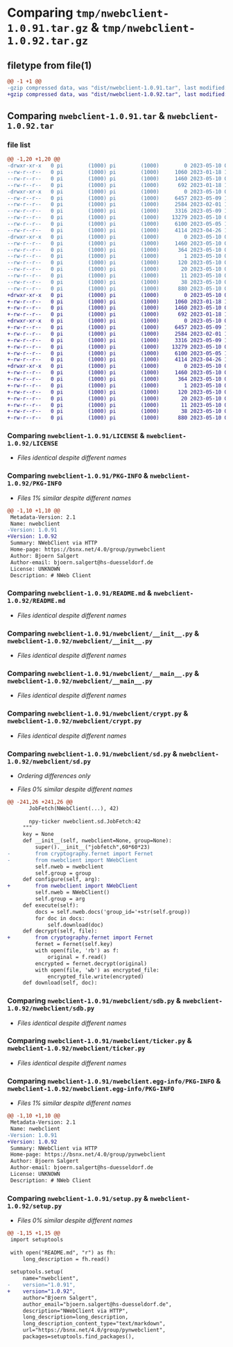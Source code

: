 # Comparing `tmp/nwebclient-1.0.91.tar.gz` & `tmp/nwebclient-1.0.92.tar.gz`

## filetype from file(1)

```diff
@@ -1 +1 @@
-gzip compressed data, was "dist/nwebclient-1.0.91.tar", last modified: Wed May 10 08:34:02 2023, max compression
+gzip compressed data, was "dist/nwebclient-1.0.92.tar", last modified: Wed May 10 08:35:48 2023, max compression
```

## Comparing `nwebclient-1.0.91.tar` & `nwebclient-1.0.92.tar`

### file list

```diff
@@ -1,20 +1,20 @@
-drwxr-xr-x   0 pi        (1000) pi        (1000)        0 2023-05-10 08:34:02.440755 nwebclient-1.0.91/
--rw-r--r--   0 pi        (1000) pi        (1000)     1060 2023-01-18 15:38:31.000000 nwebclient-1.0.91/LICENSE
--rw-r--r--   0 pi        (1000) pi        (1000)     1460 2023-05-10 08:34:02.440755 nwebclient-1.0.91/PKG-INFO
--rw-r--r--   0 pi        (1000) pi        (1000)      692 2023-01-18 15:38:31.000000 nwebclient-1.0.91/README.md
-drwxr-xr-x   0 pi        (1000) pi        (1000)        0 2023-05-10 08:34:02.440755 nwebclient-1.0.91/nwebclient/
--rw-r--r--   0 pi        (1000) pi        (1000)     6457 2023-05-09 14:11:24.000000 nwebclient-1.0.91/nwebclient/__init__.py
--rw-r--r--   0 pi        (1000) pi        (1000)     2584 2023-02-01 15:16:08.000000 nwebclient-1.0.91/nwebclient/__main__.py
--rw-r--r--   0 pi        (1000) pi        (1000)     3316 2023-05-09 12:58:28.000000 nwebclient-1.0.91/nwebclient/crypt.py
--rw-r--r--   0 pi        (1000) pi        (1000)    13279 2023-05-10 08:33:49.000000 nwebclient-1.0.91/nwebclient/sd.py
--rw-r--r--   0 pi        (1000) pi        (1000)     6100 2023-05-05 17:05:53.000000 nwebclient-1.0.91/nwebclient/sdb.py
--rw-r--r--   0 pi        (1000) pi        (1000)     4114 2023-04-26 14:15:39.000000 nwebclient-1.0.91/nwebclient/ticker.py
-drwxr-xr-x   0 pi        (1000) pi        (1000)        0 2023-05-10 08:34:02.440755 nwebclient-1.0.91/nwebclient.egg-info/
--rw-r--r--   0 pi        (1000) pi        (1000)     1460 2023-05-10 08:34:02.000000 nwebclient-1.0.91/nwebclient.egg-info/PKG-INFO
--rw-r--r--   0 pi        (1000) pi        (1000)      364 2023-05-10 08:34:02.000000 nwebclient-1.0.91/nwebclient.egg-info/SOURCES.txt
--rw-r--r--   0 pi        (1000) pi        (1000)        1 2023-05-10 08:34:02.000000 nwebclient-1.0.91/nwebclient.egg-info/dependency_links.txt
--rw-r--r--   0 pi        (1000) pi        (1000)      120 2023-05-10 08:34:02.000000 nwebclient-1.0.91/nwebclient.egg-info/entry_points.txt
--rw-r--r--   0 pi        (1000) pi        (1000)       20 2023-05-10 08:34:02.000000 nwebclient-1.0.91/nwebclient.egg-info/requires.txt
--rw-r--r--   0 pi        (1000) pi        (1000)       11 2023-05-10 08:34:02.000000 nwebclient-1.0.91/nwebclient.egg-info/top_level.txt
--rw-r--r--   0 pi        (1000) pi        (1000)       38 2023-05-10 08:34:02.440755 nwebclient-1.0.91/setup.cfg
--rw-r--r--   0 pi        (1000) pi        (1000)      880 2023-05-10 08:33:59.000000 nwebclient-1.0.91/setup.py
+drwxr-xr-x   0 pi        (1000) pi        (1000)        0 2023-05-10 08:35:48.409059 nwebclient-1.0.92/
+-rw-r--r--   0 pi        (1000) pi        (1000)     1060 2023-01-18 15:38:31.000000 nwebclient-1.0.92/LICENSE
+-rw-r--r--   0 pi        (1000) pi        (1000)     1460 2023-05-10 08:35:48.409059 nwebclient-1.0.92/PKG-INFO
+-rw-r--r--   0 pi        (1000) pi        (1000)      692 2023-01-18 15:38:31.000000 nwebclient-1.0.92/README.md
+drwxr-xr-x   0 pi        (1000) pi        (1000)        0 2023-05-10 08:35:48.409059 nwebclient-1.0.92/nwebclient/
+-rw-r--r--   0 pi        (1000) pi        (1000)     6457 2023-05-09 14:11:24.000000 nwebclient-1.0.92/nwebclient/__init__.py
+-rw-r--r--   0 pi        (1000) pi        (1000)     2584 2023-02-01 15:16:08.000000 nwebclient-1.0.92/nwebclient/__main__.py
+-rw-r--r--   0 pi        (1000) pi        (1000)     3316 2023-05-09 12:58:28.000000 nwebclient-1.0.92/nwebclient/crypt.py
+-rw-r--r--   0 pi        (1000) pi        (1000)    13279 2023-05-10 08:35:36.000000 nwebclient-1.0.92/nwebclient/sd.py
+-rw-r--r--   0 pi        (1000) pi        (1000)     6100 2023-05-05 17:05:53.000000 nwebclient-1.0.92/nwebclient/sdb.py
+-rw-r--r--   0 pi        (1000) pi        (1000)     4114 2023-04-26 14:15:39.000000 nwebclient-1.0.92/nwebclient/ticker.py
+drwxr-xr-x   0 pi        (1000) pi        (1000)        0 2023-05-10 08:35:48.409059 nwebclient-1.0.92/nwebclient.egg-info/
+-rw-r--r--   0 pi        (1000) pi        (1000)     1460 2023-05-10 08:35:48.000000 nwebclient-1.0.92/nwebclient.egg-info/PKG-INFO
+-rw-r--r--   0 pi        (1000) pi        (1000)      364 2023-05-10 08:35:48.000000 nwebclient-1.0.92/nwebclient.egg-info/SOURCES.txt
+-rw-r--r--   0 pi        (1000) pi        (1000)        1 2023-05-10 08:35:48.000000 nwebclient-1.0.92/nwebclient.egg-info/dependency_links.txt
+-rw-r--r--   0 pi        (1000) pi        (1000)      120 2023-05-10 08:35:48.000000 nwebclient-1.0.92/nwebclient.egg-info/entry_points.txt
+-rw-r--r--   0 pi        (1000) pi        (1000)       20 2023-05-10 08:35:48.000000 nwebclient-1.0.92/nwebclient.egg-info/requires.txt
+-rw-r--r--   0 pi        (1000) pi        (1000)       11 2023-05-10 08:35:48.000000 nwebclient-1.0.92/nwebclient.egg-info/top_level.txt
+-rw-r--r--   0 pi        (1000) pi        (1000)       38 2023-05-10 08:35:48.409059 nwebclient-1.0.92/setup.cfg
+-rw-r--r--   0 pi        (1000) pi        (1000)      880 2023-05-10 08:35:46.000000 nwebclient-1.0.92/setup.py
```

### Comparing `nwebclient-1.0.91/LICENSE` & `nwebclient-1.0.92/LICENSE`

 * *Files identical despite different names*

### Comparing `nwebclient-1.0.91/PKG-INFO` & `nwebclient-1.0.92/PKG-INFO`

 * *Files 1% similar despite different names*

```diff
@@ -1,10 +1,10 @@
 Metadata-Version: 2.1
 Name: nwebclient
-Version: 1.0.91
+Version: 1.0.92
 Summary: NWebClient via HTTP
 Home-page: https://bsnx.net/4.0/group/pynwebclient
 Author: Bjoern Salgert
 Author-email: bjoern.salgert@hs-duesseldorf.de
 License: UNKNOWN
 Description: # NWeb Client
```

### Comparing `nwebclient-1.0.91/README.md` & `nwebclient-1.0.92/README.md`

 * *Files identical despite different names*

### Comparing `nwebclient-1.0.91/nwebclient/__init__.py` & `nwebclient-1.0.92/nwebclient/__init__.py`

 * *Files identical despite different names*

### Comparing `nwebclient-1.0.91/nwebclient/__main__.py` & `nwebclient-1.0.92/nwebclient/__main__.py`

 * *Files identical despite different names*

### Comparing `nwebclient-1.0.91/nwebclient/crypt.py` & `nwebclient-1.0.92/nwebclient/crypt.py`

 * *Files identical despite different names*

### Comparing `nwebclient-1.0.91/nwebclient/sd.py` & `nwebclient-1.0.92/nwebclient/sd.py`

 * *Ordering differences only*

 * *Files 0% similar despite different names*

```diff
@@ -241,26 +241,26 @@
       JobFetch(NWebClient(...), 42)  
       
       npy-ticker nwebclient.sd.JobFetch:42
     """
     key = None
     def __init__(self, nwebclient=None, group=None):
         super().__init__("jobfetch",60*60*23) 
-        from cryptography.fernet import Fernet
-        from nwebclient import NWebClient
         self.nweb = nwebclient
         self.group = group
     def configure(self, arg):
+        from nwebclient import NWebClient
         self.nweb = NWebClient()
         self.group = arg
     def execute(self):
         docs = self.nweb.docs('group_id='+str(self.group))
         for doc in docs:
             self.download(doc)
     def decrypt(self, file):
+        from cryptography.fernet import Fernet
         fernet = Fernet(self.key)
         with open(file, 'rb') as f:
             original = f.read()
         encrypted = fernet.decrypt(original)
         with open(file, 'wb') as encrypted_file:
             encrypted_file.write(encrypted)
     def download(self, doc):
```

### Comparing `nwebclient-1.0.91/nwebclient/sdb.py` & `nwebclient-1.0.92/nwebclient/sdb.py`

 * *Files identical despite different names*

### Comparing `nwebclient-1.0.91/nwebclient/ticker.py` & `nwebclient-1.0.92/nwebclient/ticker.py`

 * *Files identical despite different names*

### Comparing `nwebclient-1.0.91/nwebclient.egg-info/PKG-INFO` & `nwebclient-1.0.92/nwebclient.egg-info/PKG-INFO`

 * *Files 1% similar despite different names*

```diff
@@ -1,10 +1,10 @@
 Metadata-Version: 2.1
 Name: nwebclient
-Version: 1.0.91
+Version: 1.0.92
 Summary: NWebClient via HTTP
 Home-page: https://bsnx.net/4.0/group/pynwebclient
 Author: Bjoern Salgert
 Author-email: bjoern.salgert@hs-duesseldorf.de
 License: UNKNOWN
 Description: # NWeb Client
```

### Comparing `nwebclient-1.0.91/setup.py` & `nwebclient-1.0.92/setup.py`

 * *Files 0% similar despite different names*

```diff
@@ -1,15 +1,15 @@
 import setuptools
 
 with open("README.md", "r") as fh:
     long_description = fh.read()
 
 setuptools.setup(
     name="nwebclient",
-    version="1.0.91",
+    version="1.0.92",
     author="Bjoern Salgert",
     author_email="bjoern.salgert@hs-duesseldorf.de",
     description="NWebClient via HTTP",
     long_description=long_description,
     long_description_content_type="text/markdown",
     url="https://bsnx.net/4.0/group/pynwebclient",
     packages=setuptools.find_packages(),
```

